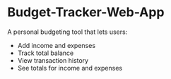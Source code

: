 # Budget-Tracker-Web-App
A personal budgeting tool that lets users:
- Add income and expenses
- Track total balance
- View transaction history
- See totals for income and expenses
  

